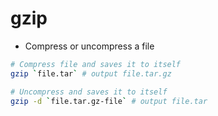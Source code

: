 # gzip

- Compress or uncompress a file

```bash
# Compress file and saves it to itself
gzip `file.tar` # output file.tar.gz

# Uncompress and saves it to itself
gzip -d `file.tar.gz-file` # output file.tar
```
